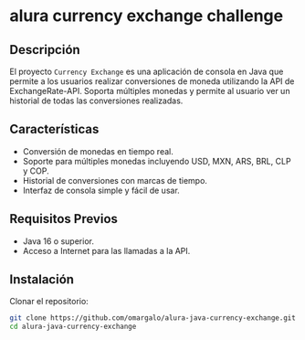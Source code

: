 # alura currency exchange challenge

## Descripción
El proyecto `Currency Exchange` es una aplicación de consola en Java que permite a los usuarios realizar conversiones de moneda utilizando la API de ExchangeRate-API. Soporta múltiples monedas y permite al usuario ver un historial de todas las conversiones realizadas.

## Características
- Conversión de monedas en tiempo real.
- Soporte para múltiples monedas incluyendo USD, MXN, ARS, BRL, CLP y COP.
- Historial de conversiones con marcas de tiempo.
- Interfaz de consola simple y fácil de usar.

## Requisitos Previos
- Java 16 o superior.
- Acceso a Internet para las llamadas a la API.

## Instalación
Clonar el repositorio:
```bash
git clone https://github.com/omargalo/alura-java-currency-exchange.git
cd alura-java-currency-exchange
